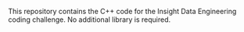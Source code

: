 This repository contains the C++ code for the Insight Data Engineering coding challenge. No additional library is required.
